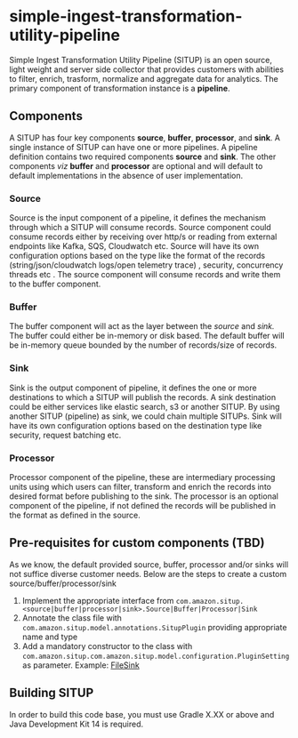 # simple-ingest-transformation-utility-pipeline

Simple Ingest Transformation Utility Pipeline (SITUP) is an open source, light weight and server side collector that provides customers with abilities to filter, enrich, trasform, normalize and aggregate data for analytics. The primary component of transformation instance is a **pipeline**.

## Components
A SITUP has four key components **source**, **buffer**, **processor**, and **sink**. A single instance of SITUP can have one or more pipelines. A pipeline definition contains two required components **source** and **sink**. The other components *viz* **buffer** and **processor** are optional and will default to default implementations in the absence of user implementation.

### Source
Source is the input component of a pipeline, it defines the mechanism through which a SITUP will consume records. Source component could consume records either by receiving over http/s or reading from external endpoints like Kafka, SQS, Cloudwatch etc.  Source will have its own configuration options based on the type like the format of the records (string/json/cloudwatch logs/open telemetry trace) , security, concurrency threads etc . The source component will consume records and write them to the buffer component.

### Buffer
The buffer component will act as the layer between the *source* and *sink.* The buffer could either be in-memory or disk based. The default buffer will be in-memory queue bounded by the number of records/size of records. 

### Sink
Sink is the output component of pipeline, it defines the one or more destinations to which a SITUP will publish the records. A sink destination could be either services like elastic search, s3 or another SITUP. By using another SITUP (pipeline) as sink, we could chain multiple SITUPs. Sink will have its own configuration options based on the destination type like security, request batching etc. 

### Processor
Processor component of the pipeline, these are intermediary processing units using which users can filter, transform and enrich the records into desired format before publishing to the sink. The processor is an optional component of the pipeline, if not defined the records will be published in the format as defined in the source.

## Pre-requisites for custom components (TBD)
As we know, the default provided source, buffer, processor and/or sinks will not suffice diverse customer needs. Below are the steps to create a custom source/buffer/processor/sink
 
 
1. Implement the appropriate interface from ```com.amazon.situp.<source|buffer|processor|sink>.Source|Buffer|Processor|Sink```
2. Annotate the class file with ```com.amazon.situp.model.annotations.SitupPlugin``` providing appropriate name and type
3. Add a mandatory constructor to the class with ```com.amazon.situp.com.amazon.situp.model.configuration.PluginSetting``` as parameter. Example: [FileSink](https://github.com/yadavcbala/transformation-instance/blob/master/src/main/java/com/amazon/ti/plugins/sink/FileSink.java)

## Building SITUP
In order to build this code base, you must use Gradle X.XX or above and Java Development Kit 14 is required.